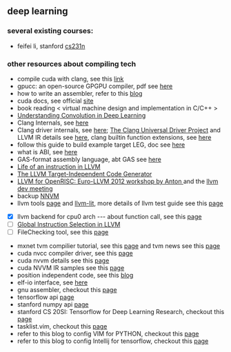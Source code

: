## deep learning 

### several existing courses:
- feifei li, stanford [cs231n](http://cs231n.stanford.edu/)

### other resources about compiling tech
- compile cuda with clang, see this [link](http://llvm.org/docs/CompileCudaWithLLVM.html)
- gpucc: an open-source GPGPU compiler, pdf see [here](http://dl.acm.org/citation.cfm?id=2854041)
- how to write an assembler, refer to this [blog](http://www.cnblogs.com/fanzhidongyzby/p/5812140.html)
- cuda docs, see official [site](https://docs.nvidia.com/)
- book reading < virtual machine design and implementation in C/C++ >
- [Understanding Convolution in Deep Learning](http://timdettmers.com/2015/03/26/convolution-deep-learning/)
- Clang Internals, see [here](http://clang.llvm.org/docs/InternalsManual.html)
- Clang driver internals, see [here](http://clang.llvm.org/docs/DriverInternals.html); [The Clang Universal Driver Project](https://clang.llvm.org/UniversalDriver.html) and LLVM IR details see [here](http://llvm.org/docs/LangRef.html), clang builtin function extensions, see [here](https://clang.llvm.org/docs/LanguageExtensions.html)
- follow this guide to build example target LEG, doc see [here](https://llvm.org/devmtg/2014-04/PDFs/Talks/Building%20an%20LLVM%20backend.pdf)
- what is ABI, see [here](http://www.princeton.edu/~achaney/tmve/wiki100k/docs/Application_binary_interface.html)
- GAS-format assembly language, abt GAS see [here](http://asm.sourceforge.net/howto/gas.html)
- [Life of an instruction in LLVM](http://eli.thegreenplace.net/2012/11/24/life-of-an-instruction-in-llvm/)
- [The LLVM Target-Independent Code Generator](http://llvm.org/docs/CodeGenerator.html)
- [LLVM for OpenRISC: Euro-LLVM 2012 workshop by Anton ](http://opencores.org/forum,OpenRISC,0,4819) and the [llvm dev meeting](http://llvm.org/devmtg/2012-04-12/)
- backup [NNVM](http://tqchen.github.io/2016/10/01/build-your-own-tensorflow-with-nnvm-and-torch.html)
- llvm tools [page](http://llvm.org/docs/CommandGuide/) and [llvm-lit](https://llvm.org/docs/CommandGuide/lit.html), more details of llvm test guide see this [page](http://llvm.org/docs/TestingGuide.html)
- [x] llvm backend for cpu0 arch --- about function call, see this [page](https://jonathan2251.github.io/lbd/funccall.html)
- [ ] [Global Instruction Selection in LLVM](https://2pi.dk/llvm/global-isel)
- [ ] FileChecking tool, see this [page](https://github.com/lijiansong/llvm/blob/master/docs/CommandGuide/FileCheck.rst)
- mxnet tvm compilier tutorial, see this [page](http://docs.tvmlang.org/index.html) and tvm news see this [page](http://tvmlang.org/)
- cuda nvcc compiler driver, see this [page](http://docs.nvidia.com/cuda/cuda-compiler-driver-nvcc/index.html#axzz4riJBNyQD)
- cuda nvvm details see this [page](http://on-demand.gputechconf.com/gtc/2013/presentations/S3185-Building-GPU-Compilers-libNVVM.pdf)
- cuda NVVM IR samples see this [page](https://github.com/nvidia-compiler-sdk/nvvmir-samples)
- position independent code, see this [blog](http://eli.thegreenplace.net/2011/11/03/position-independent-code-pic-in-shared-libraries/)
- elf-io interface, see [here](http://elfio.sourceforge.net/)
- gnu assembler, checkout this [page](https://sourceware.org/binutils/docs-2.29/as/index.html)
- tensorflow api [page](https://www.tensorflow.org/versions/r0.12/api_docs/python/index.html)
- stanford numpy api [page](http://cs231n.github.io/python-numpy-tutorial/)
- stanford CS 20SI: Tensorflow for Deep Learning Research, checkout this [page](https://web.stanford.edu/class/cs20si/syllabus.html)
- tasklist.vim, checkout this [page](https://github.com/vim-scripts/TaskList.vim)
- refer to this blog to config VIM for PYTHON, checkout this [page](http://www.cnblogs.com/samwei/archive/2011/04/25/2026211.html)
- refer to this blog to config Intellij for tensorflow, checkout this [page](http://www.voidcn.com/article/p-ckrbabya-qx.html)
